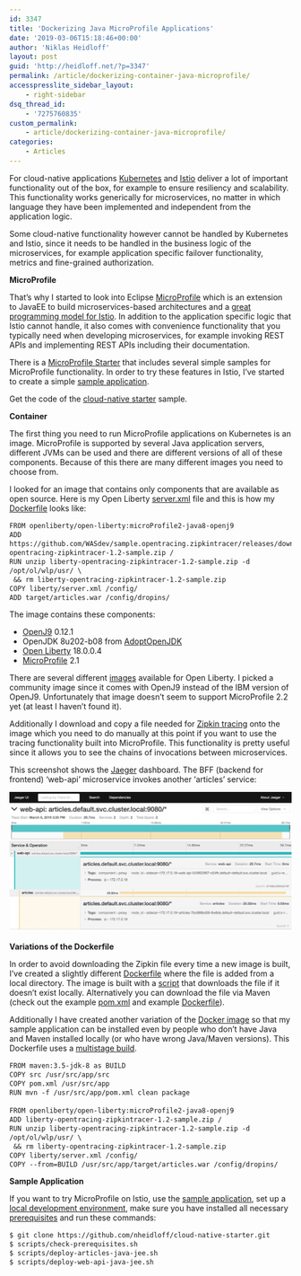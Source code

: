 ```yaml
---
id: 3347
title: 'Dockerizing Java MicroProfile Applications'
date: '2019-03-06T15:18:46+00:00'
author: 'Niklas Heidloff'
layout: post
guid: 'http://heidloff.net/?p=3347'
permalink: /article/dockerizing-container-java-microprofile/
accesspresslite_sidebar_layout:
    - right-sidebar
dsq_thread_id:
    - '7275760835'
custom_permalink:
    - article/dockerizing-container-java-microprofile/
categories:
    - Articles
---
```


For cloud-native applications [Kubernetes](https://kubernetes.io/) and [Istio](https://istio.io/) deliver a lot of important functionality out of the box, for example to ensure resiliency and scalability. This functionality works generically for microservices, no matter in which language they have been implemented and independent from the application logic.

Some cloud-native functionality however cannot be handled by Kubernetes and Istio, since it needs to be handled in the business logic of the microservices, for example application specific failover functionality, metrics and fine-grained authorization.

**MicroProfile**

That’s why I started to look into Eclipse [MicroProfile](https://microprofile.io/) which is an extension to JavaEE to build microservices-based architectures and a [great programming model for Istio](https://www.eclipse.org/community/eclipse_newsletter/2018/september/MicroProfile_istio.php). In addition to the application specific logic that Istio cannot handle, it also comes with convenience functionality that you typically need when developing microservices, for example invoking REST APIs and implementing REST APIs including their documentation.

There is a [MicroProfile Starter](https://start.microprofile.io/) that includes several simple samples for MicroProfile functionality. In order to try these features in Istio, I’ve started to create a simple [sample application](https://github.com/nheidloff/cloud-native-starter).

Get the code of the [cloud-native starter](https://github.com/nheidloff/cloud-native-starter) sample.

**Container**

The first thing you need to run MicroProfile applications on Kubernetes is an image. MicroProfile is supported by several Java application servers, different JVMs can be used and there are different versions of all of these components. Because of this there are many different images you need to choose from.

I looked for an image that contains only components that are available as open source. Here is my Open Liberty [server.xml](https://github.com/nheidloff/cloud-native-starter/blob/master/articles-java-jee/liberty/server.xml) file and this is how my [Dockerfile](https://github.com/nheidloff/cloud-native-starter/blob/master/articles-java-jee/Dockerfile) looks like:

```
FROM openliberty/open-liberty:microProfile2-java8-openj9
ADD https://github.com/WASdev/sample.opentracing.zipkintracer/releases/download/1.2/liberty-opentracing-zipkintracer-1.2-sample.zip /
RUN unzip liberty-opentracing-zipkintracer-1.2-sample.zip -d /opt/ol/wlp/usr/ \
 && rm liberty-opentracing-zipkintracer-1.2-sample.zip
COPY liberty/server.xml /config/
ADD target/articles.war /config/dropins/
```

The image contains these components:

- [OpenJ9](https://www.eclipse.org/openj9/) 0.12.1
- OpenJDK 8u202-b08 from [AdoptOpenJDK](https://adoptopenjdk.net/)
- [Open Liberty](https://openliberty.io/) 18.0.0.4
- [MicroProfile](https://microprofile.io/) 2.1

There are several different [images](https://github.com/OpenLiberty/ci.docker) available for Open Liberty. I picked a community image since it comes with OpenJ9 instead of the IBM version of OpenJ9. Unfortunately that image doesn’t seem to support MicroProfile 2.2 yet (at least I haven’t found it).

Additionally I download and copy a file needed for [Zipkin tracing](https://istio.io/docs/tasks/telemetry/distributed-tracing/) onto the image which you need to do manually at this point if you want to use the tracing functionality built into MicroProfile. This functionality is pretty useful since it allows you to see the chains of invocations between microservices.

This screenshot shows the [Jaeger](https://www.jaegertracing.io/) dashboard. The BFF (backend for frontend) ‘web-api’ microservice invokes another ‘articles’ service:

[![image](/assets/img/2019/03/jaeger-starter-1024x509.png)](/assets/img/2019/03/jaeger-starter-1024x509.png)

**Variations of the Dockerfile**

In order to avoid downloading the Zipkin file every time a new image is built, I’ve created a slightly different [Dockerfile](https://github.com/nheidloff/cloud-native-starter/blob/master/articles-java-jee/Dockerfile.previousdownload) where the file is added from a local directory. The image is built with a [script](https://github.com/nheidloff/cloud-native-starter/blob/master/scripts/deploy-articles-java-jee.sh#L18-L24) that downloads the file if it doesn’t exist locally. Alternatively you can download the file via Maven (check out the example [pom.xml](https://github.com/eclipse/microprofile-service-mesh-service-a/blob/master/pom.xml) and example [Dockerfile](https://github.com/eclipse/microprofile-service-mesh-service-a/blob/master/src/main/profiles/liberty/Dockerfile)).

Additionally I have created another variation of the [Docker image](https://github.com/nheidloff/cloud-native-starter/blob/master/articles-java-jee/Dockerfile.nojava) so that my sample application can be installed even by people who don’t have Java and Maven installed locally (or who have wrong Java/Maven versions). This Dockerfile uses a [multistage build](https://docs.docker.com/develop/develop-images/multistage-build/).

```
FROM maven:3.5-jdk-8 as BUILD
COPY src /usr/src/app/src
COPY pom.xml /usr/src/app
RUN mvn -f /usr/src/app/pom.xml clean package

FROM openliberty/open-liberty:microProfile2-java8-openj9
ADD liberty-opentracing-zipkintracer-1.2-sample.zip /
RUN unzip liberty-opentracing-zipkintracer-1.2-sample.zip -d /opt/ol/wlp/usr/ \
 && rm liberty-opentracing-zipkintracer-1.2-sample.zip
COPY liberty/server.xml /config/
COPY --from=BUILD /usr/src/app/target/articles.war /config/dropins/
```

**Sample Application**

If you want to try MicroProfile on Istio, use the [sample application](https://github.com/nheidloff/cloud-native-starter), set up a [local development environment](http://heidloff.net/article/setup-local-development-kubernetes-istio), make sure you have installed all necessary [prerequisites](https://github.com/nheidloff/cloud-native-starter/blob/master/scripts/check-prerequisites.sh#L13-L21) and run these commands:

```
$ git clone https://github.com/nheidloff/cloud-native-starter.git
$ scripts/check-prerequisites.sh
$ scripts/deploy-articles-java-jee.sh
$ scripts/deploy-web-api-java-jee.sh
```